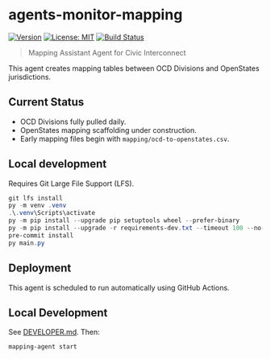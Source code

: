 # agents-monitor-mapping

[![Version](https://img.shields.io/badge/version-v0.2.4-blue)](https://github.com/civic-interconnect/agents-monitor-mapping/releases)
[![License: MIT](https://img.shields.io/badge/license-MIT-green.svg)](https://opensource.org/licenses/MIT)
[![Build Status](https://github.com/civic-interconnect/agents-monitor-mapping/actions/workflows/agent-runner.yml/badge.svg)](https://github.com/civic-interconnect/agents-monitor-mapping/actions)

> Mapping Assistant Agent for Civic Interconnect

This agent creates mapping tables between OCD Divisions and OpenStates jurisdictions.

## Current Status

- OCD Divisions fully pulled daily.
- OpenStates mapping scaffolding under construction.
- Early mapping files begin with `mapping/ocd-to-openstates.csv`.


## Local development

Requires Git Large File Support (LFS).

```powershell
git lfs install
py -m venv .venv
.\.venv\Scripts\activate
py -m pip install --upgrade pip setuptools wheel --prefer-binary
py -m pip install --upgrade -r requirements-dev.txt --timeout 100 --no-cache-dir
pre-commit install
py main.py
```

## Deployment

This agent is scheduled to run automatically using GitHub Actions.

## Local Development

See [DEVELOPER.md](./DEVELOPER.md). Then:

```shell
mapping-agent start
```
